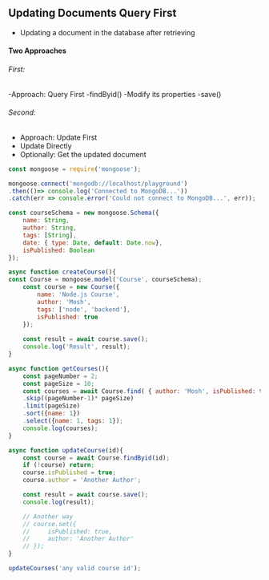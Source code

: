 ## Updating Documents Query First

- Updating a document in the database after retrieving

#### Two Approaches 
###### First: 
-Approach: Query First
-findByid()
-Modify its properties
-save()

###### Second:
- Approach: Update First
- Update Directly
- Optionally: Get the updated document

```js
const mongoose = require('mongoose');

mongoose.connect('mongodb://localhost/playground')
.then(()=> console.log('Connected to MongoDB...'))
.catch(err => console.error('Could not connect to MongoDB...', err));

const courseSchema = new mongoose.Schema({
    name: String,
    author: String,
    tags: [String],
    date: { type: Date, default: Date.now},
    isPublished: Boolean
});

async function createCourse(){
const Course = mongoose.model('Course', courseSchema);
    const course = new Course({
        name: 'Node.js Course',
        author: 'Mosh',
        tags: ['node', 'backend'],
        isPublished: true
    });
    
    const result = await course.save();
    console.log('Result', result);
}

async function getCourses(){
    const pageNumber = 2;
    const pageSize = 10;
    const courses = await Course.find( { author: 'Mosh', isPublished: true } )
    .skip((pageNumber-1)* pageSize)
    .limit(pageSize)
    .sort({name: 1})
    .select({name: 1, tags: 1});
    console.log(courses);
}

async function updateCourse(id){
    const course = await Course.findByid(id);
    if (!course) return;
    course.isPublished = true;
    course.author = 'Another Author';

    const result = await course.save();
    console.log(result);

    // Another way
    // course.set({
    //     isPublished: true,
    //     author: 'Another Author'
    // });
}

updateCourses('any valid course id');
```